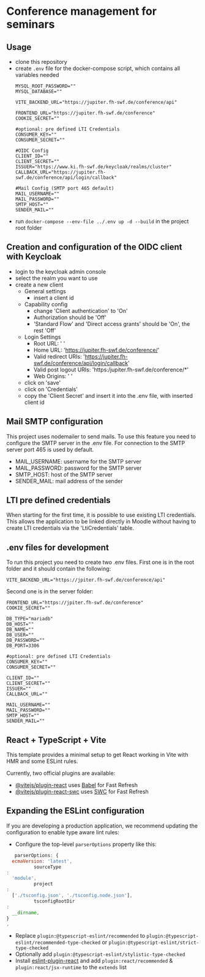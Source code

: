 # Conference management for seminars
## Usage
- clone this repository
- create `.env` file for the docker-compose script, which contains all variables needed
  ```
  MYSQL_ROOT_PASSWORD=""
  MYSQL_DATABASE=""
  
  VITE_BACKEND_URL="https://jupiter.fh-swf.de/conference/api"
  
  FRONTEND_URL="https://jupiter.fh-swf.de/conference"
  COOKIE_SECRET=""
  
  #optional: pre defined LTI Credentials
  CONSUMER_KEY=""
  CONSUMER_SECRET=""
  
  #OIDC Config
  CLIENT_ID=""
  CLIENT_SECRET=""
  ISSUER="https://www.ki.fh-swf.de/keycloak/realms/cluster"
  CALLBACK_URL="https://jupiter.fh-swf.de/conference/api/login/callback"

  #Mail Config (SMTP port 465 default)
  MAIL_USERNAME=""
  MAIL_PASSWORD=""
  SMTP_HOST=""
  SENDER_MAIL=""

  ```
- run `docker-compose --env-file ../.env up -d --build` in the project root folder

## Creation and configuration of the OIDC client with Keycloak
- login to the keycloak admin console
- select the realm you want to use
- create a new client
  - General settings
      -  insert a client id
  - Capability config
    - change 'Client authentication' to 'On'
    - Authorization should be 'Off'
    - 'Standard Flow' and 'Direct access grants' should be 'On', the rest 'Off'
  - Login Settings
    - Root URL: ' '
    - Home URL: 'https://jupiter.fh-swf.de/conference/'
    - Valid redirect URIs: 'https://jupiter.fh-swf.de/conference/api/login/callback'
    - Valid post logout URIs: 'https:/jupiter.fh-swf.de/conference/*'
    - Web Origins: ' '
  - click on 'save'
  - click on 'Credentials'
  - copy the 'Client Secret' and insert it into the .env file, with inserted client id

## Mail SMTP configuration
This project uses nodemailer to send mails. To use this feature you need to configure the SMTP server in the .env file.
For connection to the SMTP server port 465 is used by default.
- MAIL_USERNAME: username for the SMTP server
- MAIL_PASSWORD: password for the SMTP server
- SMTP_HOST: host of the SMTP server
- SENDER_MAIL: mail address of the sender

## LTI pre defined credentials
When starting for the first time, it is possible to use existing LTI credentials.
This allows the application to be linked directly in Moodle without having to create LTI credentials via the 'LtiCredentials' table.


## .env files for development
To run this project you need to create two .env files.
First one is in the root folder and it should contain the following:
  ```
  VITE_BACKEND_URL="https://jpiter.fh-swf.de/conference/api"
  ```
Second one is in the server folder:
  ```
  FRONTEND_URL="https://jpiter.fh-swf.de/conference"
  COOKIE_SECRET=""
  
  DB_TYPE="mariadb"
  DB_HOST=""
  DB_NAME=""
  DB_USER=""
  DB_PASSWORD=""
  DB_PORT=3306
  
  #optional: pre defined LTI Credentials
  CONSUMER_KEY=""
  CONSUMER_SECRET=""
  
  CLIENT_ID=""
  CLIENT_SECRET=""
  ISSUER=""
  CALLBACK_URL=""

  MAIL_USERNAME=""
  MAIL_PASSWORD=""
  SMTP_HOST=""
  SENDER_MAIL=""

  ```

## React + TypeScript + Vite

This template provides a minimal setup to get React working in Vite with HMR and some ESLint rules.

Currently, two official plugins are available:

- [@vitejs/plugin-react](https://github.com/vitejs/vite-plugin-react/blob/main/packages/plugin-react/README.md)
  uses [Babel](https://babeljs.io/) for Fast Refresh
- [@vitejs/plugin-react-swc](https://github.com/vitejs/vite-plugin-react-swc) uses [SWC](https://swc.rs/) for Fast
  Refresh

## Expanding the ESLint configuration

If you are developing a production application, we recommend updating the configuration to enable type aware lint rules:

- Configure the top-level `parserOptions` property like this:

```js
   parserOptions: {
  ecmaVersion: 'latest',
          sourceType
:
  'module',
          project
:
  ['./tsconfig.json', './tsconfig.node.json'],
          tsconfigRootDir
:
  __dirname,
}
,
```

- Replace `plugin:@typescript-eslint/recommended` to `plugin:@typescript-eslint/recommended-type-checked`
  or `plugin:@typescript-eslint/strict-type-checked`
- Optionally add `plugin:@typescript-eslint/stylistic-type-checked`
- Install [eslint-plugin-react](https://github.com/jsx-eslint/eslint-plugin-react) and
  add `plugin:react/recommended` & `plugin:react/jsx-runtime` to the `extends` list
